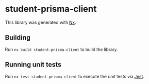 # student-prisma-client

This library was generated with [Nx](https://nx.dev).

## Building

Run `nx build student-prisma-client` to build the library.

## Running unit tests

Run `nx test student-prisma-client` to execute the unit tests via [Jest](https://jestjs.io).
